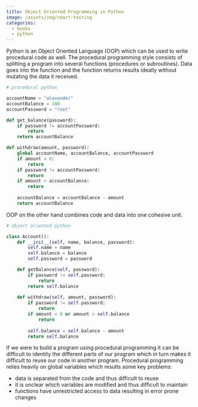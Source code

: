 ```yaml
---
title: Object Oriented Programming in Python
image: /assets/img/react-testing
categories:
  - books
  - python
---
```


Python is an Object Oriented Language (OOP) which can be used to write
procedural code as well. The procedural programming style consists of splitting
a program into several functions (procedures or subroutines). Data goes into the
function and the function returns results ideally without mutating the data it
received.

```python
# procedural python

accountName = "alexander"
accountBalance = 100
accountPassword = "root"

def get_balance(password):
    if password != accountPassword:
        return
    return accountBalance

def withdraw(amount, password):
    global accountName, accountBalance, accountPassword
    if amount < 0:
        return
    if password != accountPassword:
        return
    if amount > accountBalance:
        return
    
    accountBalance = accountBalance - amount
    return accountBalance
```

OOP on the other hand combines code and data into one cohesive unit.

```python
# object oriented python

class Account():
    def __init__(self, name, balance, password):
        self.name = name
        self.balance = balance
        self.password = password

    def getBalance(self, password):
        if password != self.password:
            return
        return self.balance
    
    def withdraw(self, amount, password):
        if password != self.password:
            return
        if amount < 0 or amount > self.balance
            return
        
        self.balance = self.balance - amount
        return self.balance
```

If we were to build a program using procedural programming it can be difficult
to identity the different parts of our program which in turn makes it difficult
to reuse our code in another program. Procedural programming relies heavily on
global variables which results some key problems:

- data is separated from the code and thus difficult to reuse
- it is unclear which variables are modified and thus difficult to maintain
- functions have unrestricted access to data resulting in error prone changes
